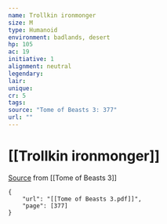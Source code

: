 ```yaml
---
name: Trollkin ironmonger
size: M
type: Humanoid
environment: badlands, desert
hp: 105
ac: 19
initiative: 1
alignment: neutral
legendary: 
lair: 
unique: 
cr: 5
tags: 
source: "Tome of Beasts 3: 377"
url: ""
---
```

# [[Trollkin ironmonger]]

[Source](zotero://open-pdf/library/items/BLGR9HVR?page=377) from [[Tome of Beasts 3]]

```pdf
{
	"url": "[[Tome of Beasts 3.pdf]]",
	"page": [377]
}
```

